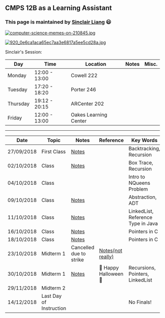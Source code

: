 ## CMPS 12B as a Learning Assistant ##

### This page is maintained by [Sinclair Liang](https://sinclairliang.com) :smiley: ###

[![computer-science-memes-on-210845.jpg](https://i.postimg.cc/T3wpHMj4/computer-science-memes-on-210845.jpg)](https://postimg.cc/nCyFCWP4)

[![920_0e6ca1aca65ec7aa3e6817a5ee5cd28a.jpg](https://i.postimg.cc/Kz4h4BXQ/920_0e6ca1aca65ec7aa3e6817a5ee5cd28a.jpg)](https://postimg.cc/k6rppVgt)


Sinclair's Session:

|Day|Time|Location|Notes|Misc.|
|---|---|---|---|---|
|Monday  |12:00 - 13:00|Cowell 222           |   |   |
|Tuesday |17:20 - 18:20|Porter 246           |   |   |
|Thursday|19:12 - 20:15|ARCenter 202         |   |   |
|Friday  |12:00 - 13:00|Oakes Learning Center|   |   |

******

|Date   |Topic   |Notes   |Reference   |Key Words   |
|---|---|---|---|---|
|27/09/2018   |First Class   |[Notes](https://github.com/sinclairliang/Coursework/blob/master/12B_LA/Notes/Notes_27_09_2018.md)   |   |Backtracking, Recursion   |
|02/10/2018   |Class     |[Notes](https://github.com/sinclairliang/Coursework/blob/master/12B_LA/Notes/Notes_02_10_2018.md)   |   |Box Trace, Recursion   |
|04/10/2018   |Class     |   |   |Intro to NQueens Problem|
|09/10/2018   |Class     |[Notes](https://github.com/sinclairliang/Coursework/blob/master/12B_LA/Notes/Notes_09_10_2018.md)||Abstraction, ADT|
|11/10/2018   |Class     |[Notes](https://github.com/sinclairliang/Coursework/blob/master/12B_LA/Notes/Notes_11_10_2018.md)||LinkedList, Reference Type in Java|
|16/10/2018   |Class     |[Notes](#)||Pointers in C|
|18/10/2018   |Class     |[Notes](#)||Pointers in C|
|23/10/2018   |Midterm 1 |Cancelled due to strike|[Notes(not really)](https://github.com/sinclairliang/Coursework/blob/master/12B_LA/Notes/Notes_23_10_2018.md)|   |
|30/10/2018   |Midterm 1 |[Notes](#)|:jack_o_lantern: Happy Halloween :jack_o_lantern:|Recursions, Pointers, LinkedList|
|29/11/2018   |Midterm 2 |   |   |   |
|14/12/2018   |Last Day of Instruction|   || No Finals!  |